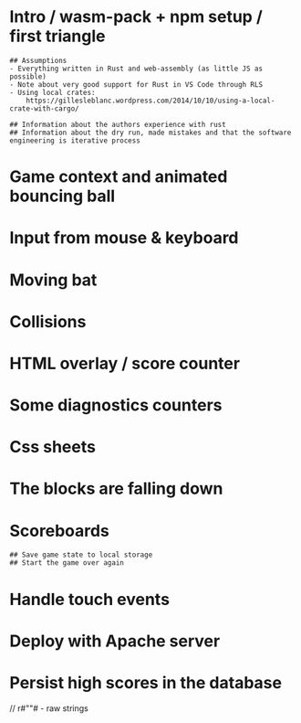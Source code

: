 
# Intro / wasm-pack + npm setup / first triangle

    ## Assumptions
    - Everything written in Rust and web-assembly (as little JS as possible)
    - Note about very good support for Rust in VS Code through RLS
    - Using local crates:
        https://gillesleblanc.wordpress.com/2014/10/10/using-a-local-crate-with-cargo/

    ## Information about the authors experience with rust 
    ## Information about the dry run, made mistakes and that the software engineering is iterative process
        
# Game context and animated bouncing ball

# Input from mouse & keyboard

# Moving bat

# Collisions

# HTML overlay / score counter

# Some diagnostics counters

# Css sheets

# The blocks are falling down

# Scoreboards
    ## Save game state to local storage
    ## Start the game over again

# Handle touch events

# Deploy with Apache server

# Persist high scores in the database

// r#""# - raw strings